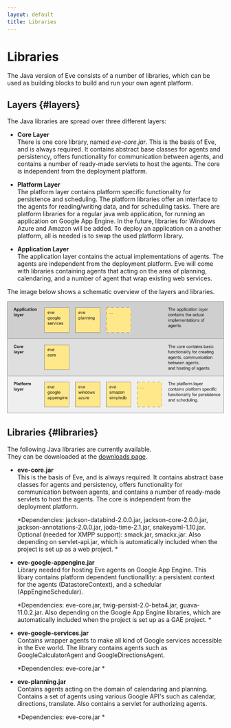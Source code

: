 ```yaml
---
layout: default
title: Libraries
---
```



# Libraries


The Java version of Eve consists of a number of libraries, which can be used
as building blocks to build and run your own agent platform. 

## Layers {#layers}

The Java libraries are spread over three different layers:

- **Core Layer**  
  There is one core library, named *eve-core.jar*. This is the basis of Eve, 
  and is always required.
  It contains abstract base classes for agents and persistency, 
  offers functionality for communication between agents, 
  and contains a number of ready-made servlets to host the agents. 
  The core is independent from the deployment platform.

- **Platform Layer**  
  The platform layer contains platform specific functionality for persistence
  and scheduling. The platform libraries offer an interface to the agents for 
  reading/writing data, and for scheduling tasks. 
  There are platform libraries for a regular java web application, for running
  an application on Google App Engine. In the future, libraries for 
  Windows Azure and Amazon will be added.
  To deploy an application on a another platform, all is needed is to swap 
  the used platform library.

- **Application Layer**  
  The application layer contains the actual implementations of agents.
  The agents are independent from the deployment platform.
  Eve will come with libraries containing agents that acting on the area of planning, 
  calendaring, and a number of agent that wrap existing web services. 
  

The image below shows a schematic overview of the layers and libraries. 

![img/java_libraries.png](img/java_libraries.png)

## Libraries {#libraries}

The following Java libraries are currently available.  
They can be downloaded at the
[downloads page](java_downloads.html).

- **eve-core.jar**  
  This is the basis of Eve, and is always required.
  It contains abstract base classes for agents and persistency, 
  offers functionality for communication between agents, 
  and contains a number of ready-made servlets to host the agents. 
  The core is independent from the deployment platform.
  
  *Dependencies: 
    jackson-databind-2.0.0.jar,
    jackson-core-2.0.0.jar, 
    jackson-annotations-2.0.0.jar,
    joda-time-2.1.jar,
    snakeyaml-1.10.jar. Optional (needed for XMPP support): smack.jar, smackx.jar.
    Also depending on servlet-api.jar, which is automatically included when
    the project is set up as a web project.
  *
  
- **eve-google-appengine.jar**  
  Library needed for hosting Eve agents on Google App Engine.
  This libary contains platform dependent functionallity:
   a persistent context for the agents (DatastoreContext), 
  and a schedular (AppEngineSchedular).

  *Dependencies: 
    eve-core.jar,
    twig-persist-2.0-beta4.jar,
    guava-11.0.2.jar.
    Also depending on the Google App Engine libraries, which are automatically
    included when the project is set up as a GAE project.
  *

- **eve-google-services.jar**  
  Contains wrapper agents to make all kind of Google services accessible 
  in the Eve world. The library contains agents such as GoogleCalculatorAgent
  and GoogleDirectionsAgent.

  *Dependencies: 
    eve-core.jar
  *

- **eve-planning.jar**  
  Contains agents acting on the domain of calendaring and planning.
  Contains a set of agents using various Google API's such as calendar,
  directions, translate. Also contains a servlet for authorizing agents.

  *Dependencies: 
    eve-core.jar
  *
